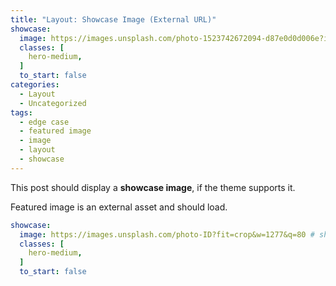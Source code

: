 ```yaml
---
title: "Layout: Showcase Image (External URL)"
showcase:
  image: https://images.unsplash.com/photo-1523742672094-d87e0d0d006e?ixlib=rb-1.2.1&ixid=MXwxMjA3fDB8MHxwaG90by1wYWdlfHx8fGVufDB8fHw%3D&auto=format&fit=crop&w=1277&q=80
  classes: [
    hero-medium,
  ]
  to_start: false
categories:
  - Layout
  - Uncategorized
tags:
  - edge case
  - featured image
  - image
  - layout
  - showcase
---
```


This post should display a **showcase image**, if the theme supports it.

Featured image is an external asset and should load.

```yaml
showcase:
  image: https://images.unsplash.com/photo-ID?fit=crop&w=1277&q=80 # shortened here for readability
  classes: [
    hero-medium,
  ]
  to_start: false
```
